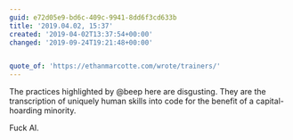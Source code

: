 ```yaml
---
guid: e72d05e9-bd6c-409c-9941-8dd6f3cd633b
title: '2019.04.02, 15:37'
created: '2019-04-02T13:37:54+00:00'
changed: '2019-09-24T19:21:48+00:00'


quote_of: 'https://ethanmarcotte.com/wrote/trainers/'
---
```


The practices highlighted by @beep here are disgusting. They are the transcription of uniquely human skills into code for the benefit of a capital-hoarding minority. 

Fuck AI. 
